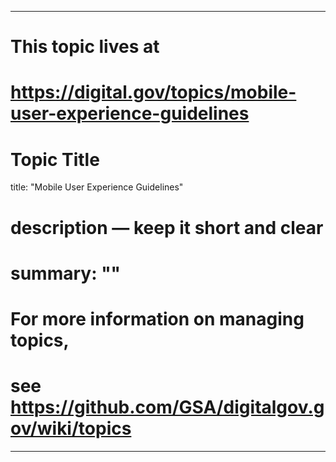 
---
# This topic lives at
# https://digital.gov/topics/mobile-user-experience-guidelines

# Topic Title
title: "Mobile User Experience Guidelines"

# description — keep it short and clear
# summary: ""


# For more information on managing topics,
# see https://github.com/GSA/digitalgov.gov/wiki/topics
---